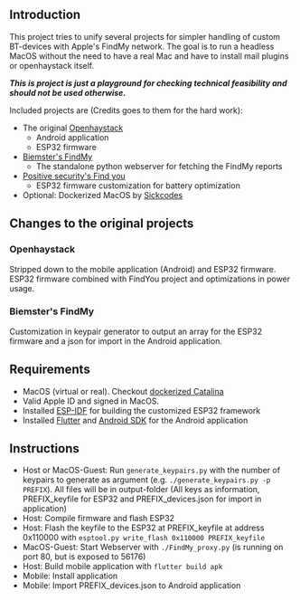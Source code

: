 ## Introduction

This project tries to unify several projects for simpler handling of custom BT-devices with Apple's FindMy network. The goal is to run a headless MacOS without the need to have a real Mac and have to install mail plugins or openhaystack itself.

***This is project is just a playground for checking technical feasibility and should not be used otherwise.***

Included projects are (Credits goes to them for the hard work):
- The original [Openhaystack](https://github.com/seemoo-lab/openhaystack)
    - Android application 
    - ESP32 firmware
- [Biemster's FindMy](https://github.com/biemster/FindMy)
    - The standalone python webserver for fetching the FindMy reports
- [Positive security's Find you](https://github.com/positive-security/find-you)
    - ESP32 firmware customization for battery optimization 
- Optional: Dockerized MacOS by [Sickcodes](https://github.com/sickcodes/Docker-OSX) 


## Changes to the original projects

### Openhaystack

Stripped down to the mobile application (Android) and ESP32 firmware. ESP32 firmware combined with FindYou project and optimizations in power usage. 
 

### Biemster's FindMy

Customization in keypair generator to output an array for the ESP32 firmware and a json for import in the Android application. 

## Requirements

- MacOS (virtual or real). Checkout [dockerized Catalina](https://github.com/sickcodes/Docker-OSX#run-catalina-pre-installed-) 
- Valid Apple ID and signed in MacOS.
- Installed [ESP-IDF](https://docs.espressif.com/projects/esp-idf/en/latest/esp32/get-started/index.html) for building the customized ESP32 framework
- Installed [Flutter](https://docs.flutter.dev/get-started/install/linux) and [Android SDK](https://developer.android.com/about/versions/13/setup-sdk#install-sdk) for the Android application

## Instructions

- Host or MacOS-Guest: Run `generate_keypairs.py` with the number of keypairs to generate as argument (e.g. `./generate_keypairs.py -p PREFIX`). All files will be in output-folder (All keys as information, PREFIX_keyfile for ESP32 and PREFIX_devices.json for import in application)
- Host: Compile firmware and flash ESP32
- Host: Flash the keyfile to the ESP32 at PREFIX_keyfile at address 0x110000 with `esptool.py write_flash 0x110000 PREFIX_keyfile`
- MacOS-Guest: Start Webserver with `./FindMy_proxy.py` (is running on port 80, but is exposed to 56176)
- Host: Build mobile application with `flutter build apk`
- Mobile: Install application
- Mobile: Import PREFIX_devices.json to Android application

